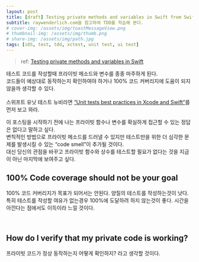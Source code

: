 ```yaml
---
layout: post
title: [draft] Testing private methods and variables in Swift from SwiftLee
subtitle: raywenderlich.com을 참고하여 TDD를 학습해 본다.
# cover-img: /assets/img/toastMessageView.png
# thumbnail-img: /assets/img/thumb.png
# share-img: /assets/img/path.jpg
tags: [iOS, test, tdd, xctest, unit test, ui test]
---
```


> ref: [Testing private methods and variables in Swift](https://www.avanderlee.com/swift/testing-private-methods-variables/)

테스트 코드를 작성할때 프라이빗 메소드와 변수를 종종 마주하게 된다.\
코드들이 예상대로 동작하는지 확인하여야 하거나 100% 코드 커버리지에 도움이 되지 않을까 생각할 수 있다.\
\
스위프트 유닛 테스트 뉴비라면 [“Unit tests best practices in Xcode and Swift”](https://www.avanderlee.com/swift/unit-tests-best-practices/)를 먼저 보고 와라.

이 포스팅을 시작하기 전에 나는 프라이빗 함수나 변수를 확실하게 접근할 수 있는 정답은 없다고 말하고 싶다.\
변칙적인 방법으로 프라이빗 메소드를 드러낼 수 있지만 테스트만을 위한 더 심각한 문제를 발생시킬 수 있는 “code smell”이 추가될 것이다.\
대신 당신의 관점을 바꾸고 프라이빗 함수와 상수를 테스트할 필요가 없다는 것을 지금이 아닌 마지막에 보여주고 싶다.

## 100% Code coverage should not be your goal

100% 코드 커버리지가 목표가 되어서는 안된다.
양질의 테스트를 작성하는것이 낫다.
특히 테스트를 작성할 여유가 없는경우 100%에 도달하려 하지 않는것이 좋다.
시간을 아낀다는 점에서도 이득이라 느낄 것이다.

&nbsp;

## How do I verify that my private code is working?

프라이빗 코드가 정상 동작하는지 어떻게 확인하지? 라고 생각할 것이다.